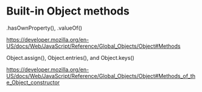 # Built-in Object methods

.hasOwnProperty(), .valueOf()

https://developer.mozilla.org/en-US/docs/Web/JavaScript/Reference/Global_Objects/Object#Methods

Object.assign(), Object.entries(), and Object.keys()

https://developer.mozilla.org/en-US/docs/Web/JavaScript/Reference/Global_Objects/Object#Methods_of_the_Object_constructor